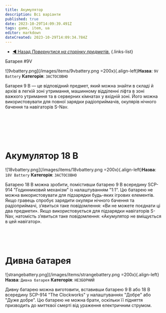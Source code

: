 ```yaml
---
title: Акумулятор 
description: Всі варіанти
published: true
date: 2023-10-29T14:09:39.491Z
tags: game, item, ua
editor: markdown
dateCreated: 2023-10-29T14:09:34.784Z
---
```



- [:arrow_backward: Назад *Повернутися на сторінку предметів.*](/uk/game/items#items)
{.links-list}

Батарея #9V

![9vbattery.png](/images/items/9vbattery.png =200x){.align-left}**Назва**: `9V Battery`
**Категорія**: `ЗАСТОСОВНО`

Батарея 9 В — це відповідний предмет, який можна знайти в складі й архіві в легкій зоні утримання, машинному відділенні ліфта в зоні важкого утримання та в серверних кімнатах у вхідній зоні. Його можна використовувати для повної зарядки радіоприймачів, окулярів нічного бачення та навігаторів S-Nav.

‎

‎

‎
# Акумулятор 18 В
![18vbattery.png](/images/items/18vbattery.png =200x){.align-left}**Назва**: `18V Battery`
**Категорія**: `ЗАСТОСОВНО`

Батарею 18 В можна зробити, помістивши батарею 9 В всередину SCP-914 "Годинниковий механізм" із налаштуванням "1:1". Цю батарею не можна використовувати для підзарядки будь-яких ігрових елементів. Якщо гравець спробує зарядити окуляри нічного бачення та радіоприймачі, з’явиться таке повідомлення: «Ви не можете поєднати ці два предмети». Якщо використовується для підзарядки навігаторів S-Nav, натомість з’явиться таке повідомлення: «Акумулятор не вміщується в цей навігатор».

‎

‎


# Дивна батарея
![strangebattery.png](/images/items/strangebattery.png =200x){.align-left}**Назва**: `Дивна батарея`
**Категорія**: `НЕЗБОРНИЙ`

Дивну батарею можна виготовити, вставивши батарею 9 В або 18 В всередину SCP-914 "The Clockworks" у налаштуваннях "Добре" або "Дуже добре". Цю батарею не можна брати, оскільки її підняття призводить до миттєвої смерті від ураження електричним струмом.